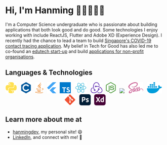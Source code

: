 # Hi, I'm Hanming 👋🏼👨🏻‍💻

I'm a Computer Science undergraduate who is passionate about building applications that both look good and do good. Some technologies I enjoy working with include ReactJS, Flutter and Adobe XD (Experience Design). I recently had the chance to lead a team to build [Singapore's COVID-19 contact tracing application](https://www.comp.nus.edu.sg/news/2020-covid-contact-tracing/). My belief in Tech for Good has also led me to co-found an [edutech start-up](https://www.joni.ai) and build [applications for non-profit organisations](https://www.comp.nus.edu.sg/~vwo/projects/2020-lbsa.html).

## Languages & Technologies

 <!-- markdownlint-disable MD033 -->
 <!-- The lack of line breaks within anchor tags is due to a weird underline appearing when line breaks are present. -->
<p align="center">
  <a href="https://www.python.org/" title="Python"><img src="svgs/python.svg" height="35" width="auto" /></a>
  &nbsp;
  <a href="https://en.wikipedia.org/wiki/C_(programming_language)" title="C"><img src="svgs/c.svg" height="35" width="auto" /></a>
  &nbsp;
  <a href="https://www.java.com/en/" title="Java"><img src="svgs/java.svg" height="35" width="auto" /></a>
  &nbsp;
  <a href="https://flutter.dev" title="Flutter"><img src="svgs/flutter.svg" height="35" width="auto" /></a>
  &nbsp;
  <a href="https://www.typescriptlang.org" title="TypeScript"><img src="svgs/typescript.svg" height="35" width="auto" /></a>
  &nbsp;
  <a href="https://reactjs.org" title="React"><img src="svgs/react.svg" height="35" width="auto" /></a>
  &nbsp;
  <a href="https://redux.js.org" title="Redux"><img src="svgs/redux.svg" height="35" width="auto" /></a>
  &nbsp;
  <a href="https://nodejs.org/en/" title="Node.js"><img src="svgs/nodejs.svg" height="35" width="auto" /></a>
  &nbsp;
  <a href="https://rubyonrails.org" title="Ruby on Rails"><img src="svgs/rails.svg" height="35" width="auto" /></a>
  &nbsp;
  <a href="https://sass-lang.com" title="Sass"><img src="svgs/sass.svg" height="35" width="auto" /></a>
  &nbsp;
  <a href="https://www.docker.com" title="Docker"><img src="svgs/docker.svg" height="35" width="auto" /></a>
  &nbsp;
  <a href="https://git-scm.com" title="Git"><img src="svgs/git.svg" height="35" width="auto" /></a>
  &nbsp;
  <a href="https://www.adobe.com/products/photoshop.html" title="Adobe Photoshop"><img src="svgs/photoshop.svg" height="35" width="auto" /></a>
  &nbsp;
  <a href="https://www.adobe.com/products/xd.html" title="Adobe XD"><img src="svgs/xd.svg" height="35" width="auto" /></a>
</p>
<!-- markdownlint-enable MD033 -->

## Learn more about me at

- [hanmingdev](https://hanmingdev.com), my personal site! 😄
- [LinkedIn](https://www.linkedin.com/in/hanming-zhu/), and connect with me! 💼

<!--
**zhuhanming/zhuhanming** is a ✨ _special_ ✨ repository because its `README.md` (this file) appears on your GitHub profile.

Here are some ideas to get you started:

- 🔭 I’m currently working on ...
- 🌱 I’m currently learning ...
- 👯 I’m looking to collaborate on ...
- 🤔 I’m looking for help with ...
- 💬 Ask me about ...
- 📫 How to reach me: ...
- 😄 Pronouns: ...
- ⚡ Fun fact: ...
-->
